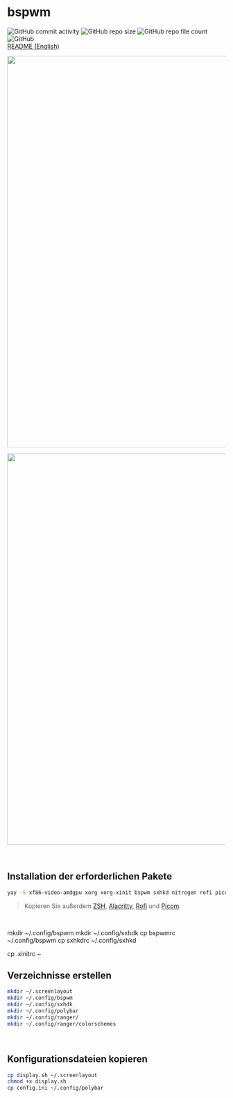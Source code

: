 # bspwm
![GitHub commit activity](https://img.shields.io/github/commit-activity/m/Pfeffimann18/bspwm)
![GitHub repo size](https://img.shields.io/github/repo-size/Pfeffimann18/bspwm)
![GitHub repo file count](https://img.shields.io/github/directory-file-count/Pfeffimann18/bspwm)
![GitHub](https://img.shields.io/github/license/Pfeffimann18/bspwm) </br>
[README (English)](https://github.com/Pfeffimann18/bspwm/blob/main/README_ENG.md)
</br>

<p align="center">
  <img src="https://thumbs2.imgbox.com/06/86/kJbzbfji_t.png" width="900px">
</p>

<p align="center">
  <img src="https://thumbs2.imgbox.com/45/c9/FzDWwV73_t.png" width="900px">
</p>
</br>

## Installation der erforderlichen Pakete
```bash
yay -S xf86-video-amdgpu xorg xorg-xinit bspwm sxhkd nitrogen rofi picom alacritty firefox arandr ranger bashtop
```
> Kopieren Sie außerdem [ZSH](https://github.com/Pfeffimann18/ZSH), [Alacritty](https://github.com/Pfeffimann18/ArchBasicSetup/blob/main/alacritty.yml), [Rofi](https://github.com/Pfeffimann18/ArchBasicSetup/tree/main/rofi) und [Picom](https://github.com/Pfeffimann18/ArchBasicSetup/blob/main/picom.conf). 
</br>

mkdir ~/.config/bspwm
mkdir ~/.config/sxhdk
cp bspwmrc ~/.config/bspwm
cp sxhkdrc ~/.config/sxhkd

cp .xinitrc ~








## Verzeichnisse erstellen
```bash
mkdir ~/.screenlayout
mkdir ~/.config/bspwm
mkdir ~/.config/sxhdk
mkdir ~/.config/polybar
mkdir ~/.config/ranger/
mkdir ~/.config/ranger/colorschemes
```
</br>

## Konfigurationsdateien kopieren
```bash
cp display.sh ~/.screenlayout
chmod +x display.sh
cp config.ini ~/.config/polybar
```